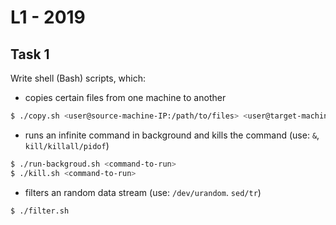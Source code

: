 # L1 - 2019

## Task 1
Write shell (Bash) scripts, which:
- copies certain files from one machine to another
```bash
$ ./copy.sh <user@source-machine-IP:/path/to/files> <user@target-machine-IP:/path/to/files> <file-1> <file-2> ... <file-N>
```
- runs an infinite command in background and kills the command (use: `&`, `kill/killall/pidof`)
```bash
$ ./run-backgroud.sh <command-to-run>
$ ./kill.sh <command-to-run>
```
- filters an random data stream (use: `/dev/urandom`.  `sed/tr`)
```bash
$ ./filter.sh
```

